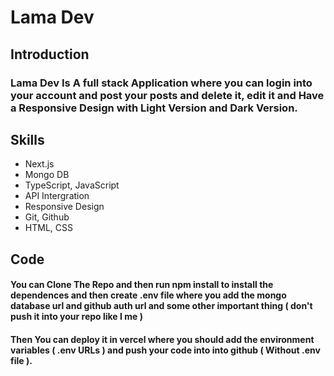 # Lama Dev

## Introduction

### Lama Dev Is A full stack Application where you can login into your account and post your posts and delete it, edit it and Have a Responsive Design with Light Version and Dark Version.

## Skills

<ul>
  <li>Next.js</li>
  <li>Mongo DB</li>
  <li>TypeScript, JavaScript</li>
  <li>API Intergration</li>
  <li>Responsive Design</li>
  <li>Git, Github</li>
  <li>HTML, CSS</li>
</ul>

## Code 

#### You can Clone The Repo and then run npm install to install the dependences and then create .env file where you add the mongo database url and github auth url and some other important thing ( don't push it into your repo like I me )

#### Then You can deploy it in vercel where you should add the environment variables ( .env URLs ) and push your code into into github ( Without .env file ).
